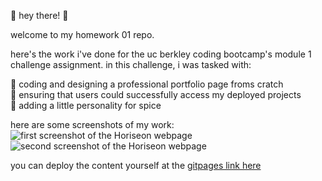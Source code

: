<p>
  🌸 hey there! 🌸 
</p>
<p>
  welcome to my homework 01 repo.
</p>

<p>
  here's the work i've done for the uc berkley coding bootcamp's module 1 challenge assignment. in this challenge, i was tasked with: 
</p>
<p>
🍓 coding and designing a professional portfolio page froms cratch<br />
🍓 ensuring that users could successfully access my deployed projects<br />
🍓 adding a little personality for spice<br />
<p>
  here are some screenshots of my work: <img src="./assets/images/Horiseon-01.png" alt="first screenshot of the Horiseon webpage"><img src="./assets/images/Horiseon-02.png" alt="second screenshot of the Horiseon webpage">
</p>
<p>
  you can deploy the content yourself at the <a href="https://descardi-b.github.io/homework-01/">gitpages link here</a>
</p>
